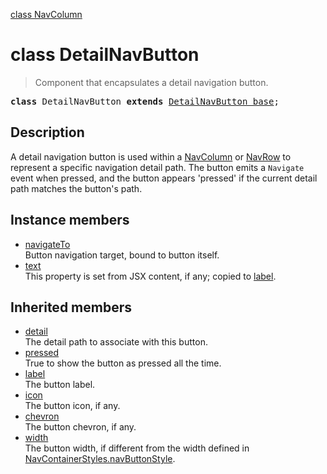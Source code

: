 [class NavColumn](NavColumn.md)

# class DetailNavButton

> Component that encapsulates a detail navigation button.

<pre class="docgen_signature"><b>class</b> DetailNavButton <b>extends</b> <a href="DetailNavButton_base.md">DetailNavButton_base</a>;</pre>

## Description

A detail navigation button is used within a [NavColumn](NavColumn.md) or [NavRow](NavRow.md) to represent a specific navigation detail path. The button emits a `Navigate` event when pressed, and the button appears 'pressed' if the current detail path matches the button's path.

## Instance members

- [<!--{ref:property}-->navigateTo](DetailNavButton_navigateTo.md) <!--{refchip:protected}-->\
    Button navigation target, bound to button itself.
- [<!--{ref:property}-->text](DetailNavButton_text.md) <!--{refchip:protected}-->\
    This property is set from JSX content, if any; copied to [label](DetailNavButton_base_label.md).

## Inherited members

- [<!--{ref:property}-->detail](DetailNavButton_base_detail.md) \
    The detail path to associate with this button.
- [<!--{ref:property}-->pressed](DetailNavButton_base_pressed.md) \
    True to show the button as pressed all the time.
- [<!--{ref:property}-->label](DetailNavButton_base_label.md) \
    The button label.
- [<!--{ref:property}-->icon](DetailNavButton_base_icon.md) \
    The button icon, if any.
- [<!--{ref:property}-->chevron](DetailNavButton_base_chevron.md) \
    The button chevron, if any.
- [<!--{ref:property}-->width](DetailNavButton_base_width.md) \
    The button width, if different from the width defined in [NavContainerStyles.navButtonStyle](NavContainerStyles_navButtonStyle.md).